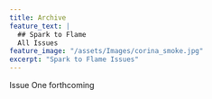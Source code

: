 ```yaml
---
title: Archive
feature_text: |
  ## Spark to Flame
  All Issues
feature_image: "/assets/Images/corina_smoke.jpg"
excerpt: "Spark to Flame Issues"
---
```

Issue One forthcoming